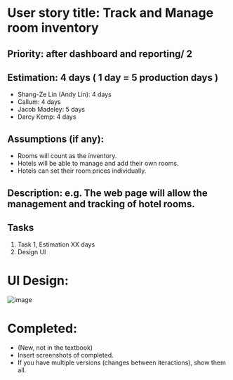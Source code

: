 # User story title: Track and Manage room inventory

## Priority: after dashboard and reporting/ 2 

## Estimation: 4 days ( 1 day = 5 production days  ) 

* Shang-Ze Lin (Andy Lin): 4 days
* Callum: 4 days
* Jacob Madeley: 5 days
* Darcy Kemp: 4 days

## Assumptions (if any):
* Rooms will count as the inventory. 
* Hotels will be able to manage and add their own rooms.
* Hotels can set their room prices individually.

## Description: e.g. The web page will allow the management and tracking of hotel rooms. 

## Tasks

1. Task 1, Estimation XX days
2. Design UI

# UI Design:
![image](https://github.com/JacobMadeley/cp3407-project-v2024/assets/110138379/17dda377-38e2-4d98-9532-6a2a582b08b3)


# Completed:
* (New, not in the textbook) 
* Insert screenshots of completed. 
* If you have multiple versions (changes between iteractions), show them all.
